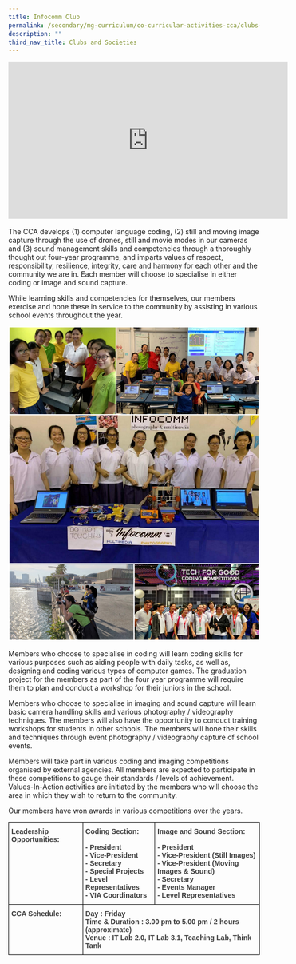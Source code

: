 ```yaml
---
title: Infocomm Club
permalink: /secondary/mg-curriculum/co-curricular-activities-cca/clubs-and-societies/infocomm-club/
description: ""
third_nav_title: Clubs and Societies
---
```

<iframe width="560" height="315" src="https://www.youtube.com/embed/IGFUwdtZD_0" title="YouTube video player" frameborder="0" allow="accelerometer; autoplay; clipboard-write; encrypted-media; gyroscope; picture-in-picture" allowfullscreen></iframe>

The CCA develops (1) computer language coding, (2) still and moving image capture through the use of drones, still and movie modes in our cameras and (3) sound management skills and competencies through a thoroughly thought out four-year programme, and imparts values of respect, responsibility, resilience, integrity, care and harmony for each other and the community we are in. Each member will choose to specialise in either coding or image and sound capture.

While learning skills and competencies for themselves, our members exercise and hone these in service to the community by assisting in various school events throughout the year.

![](/images/infocomm.jpg)

Members who choose to specialise in coding will learn coding skills for various purposes such as aiding people with daily tasks, as well as, designing and coding various types of computer games. The graduation project for the members as part of the four year programme will require them to plan and conduct a workshop for their juniors in the school.

  

Members who choose to specialise in imaging and sound capture will learn basic camera handling skills and various photography / videography techniques. The members will also have the opportunity to conduct training workshops for students in other schools. The members will hone their skills and techniques through event photography / videography capture of school events.

  

Members will take part in various coding and imaging competitions organised by external agencies. All members are expected to participate in these competitions to gauge their standards / levels of achievement. Values-In-Action activities are initiated by the members who will choose the area in which they wish to return to the community.

Our members have won awards in various competitions over the years.

<style type="text/css">
.tg  {border-collapse:collapse;border-spacing:0;}
.tg td{border-color:black;border-style:solid;border-width:1px;font-family:Arial, sans-serif;font-size:14px;
  overflow:hidden;padding:10px 5px;word-break:normal;}
.tg th{border-color:black;border-style:solid;border-width:1px;font-family:Arial, sans-serif;font-size:14px;
  font-weight:normal;overflow:hidden;padding:10px 5px;word-break:normal;}
.tg .tg-bzr3{color:#3D3D3D;font-weight:bold;text-align:left;vertical-align:top}
</style>
<table class="tg">
<thead>
  <tr>
    <th class="tg-bzr3">Leadership Opportunities:</th>
    <th class="tg-bzr3">Coding Section: <br><br><span style="color:inherit">- President</span><br><span style="color:inherit">- Vice-President</span><br>- Secretary<br>- Special Projects<br>- Level Representatives<br>- VIA Coordinators<br></th>
    <th class="tg-bzr3">Image and Sound Section: <br><br><span style="color:inherit">- President</span><br><span style="color:inherit">- Vice-President (Still Images)</span><br>- Vice-President (Moving Images &amp; Sound)<br>- Secretary<br>- Events Manager<br>- Level Representatives<br></th>
  </tr>
</thead>
<tbody>
  <tr>
    <td class="tg-bzr3">CCA Schedule:</td>
    <td class="tg-bzr3" colspan="2">Day : Friday <br>Time &amp; Duration <span style="color:inherit">: 3.00 pm to 5.00 pm / 2 hours (approximate)</span><br>Venue <span style="color:inherit">: IT Lab 2.0, IT Lab 3.1, Teaching Lab, Think Tank</span></td>
  </tr>
</tbody>
</table>